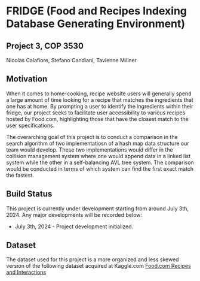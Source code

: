 # FRIDGE (Food and Recipes Indexing Database Generating Environment)
## Project 3, COP 3530
Nicolas Calafiore, Stefano Candiani, Tavienne Millner

## Motivation

  When it comes to home-cooking, recipe website users will generally spend a large amount of time looking for a recipe that matches the ingredients that one has at home. By prompting a user to identify the ingredients within their fridge, our project seeks to facilitate user accessibility to various recipes hosted by Food.com, highlighting those that have the closest match to the user specifications. 

  The overarching goal of this project is to conduct a comparison in the search algorithm of two implementatiosn of a hash map data structure our team would develop. These two implementations would differ in the collision management system where one would append data in a linked list system while the other in a self-balancing AVL tree system. The comparison would be conducted in terms of which system can find the first exact match the fastest.

## Build Status

This project is currently under development starting from around July 3th, 2024. Any major developments will be recorded below:
* July 3th, 2024 - Project development initialized.

## Dataset

The dataset used for this project is a more organized and less skewed version of the following dataset acquired at Kaggle.com 
<a href="https://www.kaggle.com/datasets/shuyangli94/food-com-recipes-and-user-interactions?select=RAW_recipes.csv">Food.com Recipes and Interactions</a>
